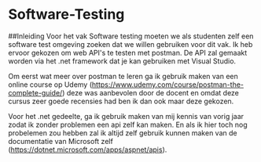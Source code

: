 # Software-Testing

##Inleiding
Voor het vak Software testing moeten we als studenten zelf een software test omgeving zoeken dat we willen gebruiken voor dit vak. Ik heb ervoor gekozen om web API's te testen met postman. De API zal gemaakt worden via het .net framework dat je kan gebruiken met Visual Studio.

Om eerst wat meer over postman te leren ga ik gebruik maken van een online course op Udemy (https://www.udemy.com/course/postman-the-complete-guide/) deze was aanbevolen door de docent en omdat deze cursus zeer goede recensies had ben ik dan ook maar deze gekozen.

Voor het .net gedeelte, ga ik gebruik maken van mij kennis van vorig jaar zodat ik zonder problemen een api zelf kan maken. En als ik hier toch nog probelemen zou hebben zal ik altijd zelf gebruik kunnen maken van de documentatie van Microsoft zelf (https://dotnet.microsoft.com/apps/aspnet/apis).

